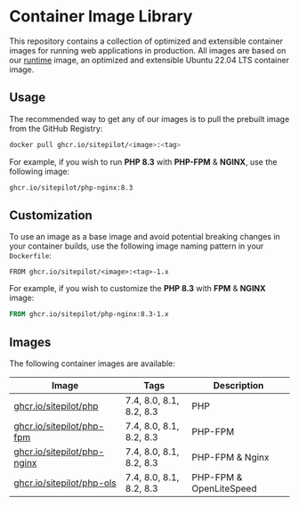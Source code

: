 # Container Image Library

This repository contains a collection of optimized and extensible container images for running web applications in
production. All images are based on our [runtime](./src/runtime) image, an optimized and extensible Ubuntu 22.04 LTS
container image.

## Usage

The recommended way to get any of our images is to pull the prebuilt image from the GitHub Registry:

```bash
docker pull ghcr.io/sitepilot/<image>:<tag>
```

For example, if you wish to run **PHP 8.3** with **PHP-FPM** & **NGINX**, use the following image:

```bash
ghcr.io/sitepilot/php-nginx:8.3
```

## Customization

To use an image as a base image and avoid potential breaking changes in your container builds, use the following
image naming pattern in your `Dockerfile`:

```
FROM ghcr.io/sitepilot/<image>:<tag>-1.x
```

For example, if you wish to customize the **PHP 8.3** with **FPM** & **NGINX** image:

```Dockerfile
FROM ghcr.io/sitepilot/php-nginx:8.3-1.x
```

## Images

The following container images are available:

| Image                                          | Tags                    | Description             |
|------------------------------------------------|-------------------------|-------------------------|
| [ghcr.io/sitepilot/php](./src/php)             | 7.4, 8.0, 8.1, 8.2, 8.3 | PHP                     |
| [ghcr.io/sitepilot/php-fpm](./src/php-fpm)     | 7.4, 8.0, 8.1, 8.2, 8.3 | PHP-FPM                 |
| [ghcr.io/sitepilot/php-nginx](./src/php-nginx) | 7.4, 8.0, 8.1, 8.2, 8.3 | PHP-FPM & Nginx         |
| [ghcr.io/sitepilot/php-ols](./src/php-ols)     | 7.4, 8.0, 8.1, 8.2, 8.3 | PHP-FPM & OpenLiteSpeed |
